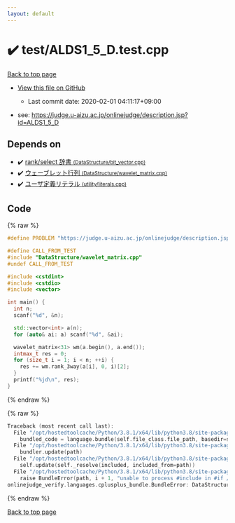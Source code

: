 ```yaml
---
layout: default
---
```


<!-- mathjax config similar to math.stackexchange -->
<script type="text/javascript" async
  src="https://cdnjs.cloudflare.com/ajax/libs/mathjax/2.7.5/MathJax.js?config=TeX-MML-AM_CHTML">
</script>
<script type="text/x-mathjax-config">
  MathJax.Hub.Config({
    TeX: { equationNumbers: { autoNumber: "AMS" }},
    tex2jax: {
      inlineMath: [ ['$','$'] ],
      processEscapes: true
    },
    "HTML-CSS": { matchFontHeight: false },
    displayAlign: "left",
    displayIndent: "2em"
  });
</script>

<script type="text/javascript" src="https://cdnjs.cloudflare.com/ajax/libs/jquery/3.4.1/jquery.min.js"></script>
<script src="https://cdn.jsdelivr.net/npm/jquery-balloon-js@1.1.2/jquery.balloon.min.js" integrity="sha256-ZEYs9VrgAeNuPvs15E39OsyOJaIkXEEt10fzxJ20+2I=" crossorigin="anonymous"></script>
<script type="text/javascript" src="../../assets/js/copy-button.js"></script>
<link rel="stylesheet" href="../../assets/css/copy-button.css" />


# :heavy_check_mark: test/ALDS1_5_D.test.cpp

<a href="../../index.html">Back to top page</a>

* <a href="{{ site.github.repository_url }}/blob/master/test/ALDS1_5_D.test.cpp">View this file on GitHub</a>
    - Last commit date: 2020-02-01 04:11:17+09:00


* see: <a href="https://judge.u-aizu.ac.jp/onlinejudge/description.jsp?id=ALDS1_5_D">https://judge.u-aizu.ac.jp/onlinejudge/description.jsp?id=ALDS1_5_D</a>


## Depends on

* :heavy_check_mark: <a href="../../library/DataStructure/bit_vector.cpp.html">rank/select 辞書 <small>(DataStructure/bit_vector.cpp)</small></a>
* :heavy_check_mark: <a href="../../library/DataStructure/wavelet_matrix.cpp.html">ウェーブレット行列 <small>(DataStructure/wavelet_matrix.cpp)</small></a>
* :heavy_check_mark: <a href="../../library/utility/literals.cpp.html">ユーザ定義リテラル <small>(utility/literals.cpp)</small></a>


## Code

<a id="unbundled"></a>
{% raw %}
```cpp
#define PROBLEM "https://judge.u-aizu.ac.jp/onlinejudge/description.jsp?id=ALDS1_5_D"

#define CALL_FROM_TEST
#include "DataStructure/wavelet_matrix.cpp"
#undef CALL_FROM_TEST

#include <cstdint>
#include <cstdio>
#include <vector>

int main() {
  int n;
  scanf("%d", &n);

  std::vector<int> a(n);
  for (auto& ai: a) scanf("%d", &ai);

  wavelet_matrix<31> wm(a.begin(), a.end());
  intmax_t res = 0;
  for (size_t i = 1; i < n; ++i) {
    res += wm.rank_3way(a[i], 0, i)[2];
  }
  printf("%jd\n", res);
}

```
{% endraw %}

<a id="bundled"></a>
{% raw %}
```cpp
Traceback (most recent call last):
  File "/opt/hostedtoolcache/Python/3.8.1/x64/lib/python3.8/site-packages/onlinejudge_verify/docs.py", line 343, in write_contents
    bundled_code = language.bundle(self.file_class.file_path, basedir=self.cpp_source_path)
  File "/opt/hostedtoolcache/Python/3.8.1/x64/lib/python3.8/site-packages/onlinejudge_verify/languages/cplusplus.py", line 63, in bundle
    bundler.update(path)
  File "/opt/hostedtoolcache/Python/3.8.1/x64/lib/python3.8/site-packages/onlinejudge_verify/languages/cplusplus_bundle.py", line 182, in update
    self.update(self._resolve(included, included_from=path))
  File "/opt/hostedtoolcache/Python/3.8.1/x64/lib/python3.8/site-packages/onlinejudge_verify/languages/cplusplus_bundle.py", line 181, in update
    raise BundleError(path, i + 1, "unable to process #include in #if / #ifdef / #ifndef other than include guards")
onlinejudge_verify.languages.cplusplus_bundle.BundleError: DataStructure/wavelet_matrix.cpp: line 15: unable to process #include in #if / #ifdef / #ifndef other than include guards

```
{% endraw %}

<a href="../../index.html">Back to top page</a>

